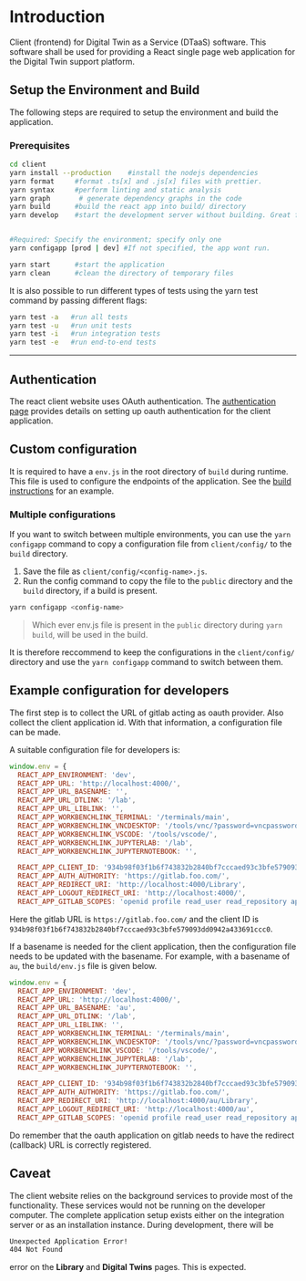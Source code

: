 # Introduction

Client (frontend) for Digital Twin as a Service (DTaaS) software.
This software shall be used for providing a React single page web
application for the Digital Twin support platform.

## Setup the Environment and Build

The following steps are required to setup the environment and build
the application.

### Prerequisites

```bash
cd client
yarn install --production    #install the nodejs dependencies
yarn format     #format .ts[x] and .js[x] files with prettier.
yarn syntax     #perform linting and static analysis
yarn graph       # generate dependency graphs in the code
yarn build      #build the react app into build/ directory
yarn develop    #start the development server without building. Great for live edits.


#Required: Specify the environment; specify only one
yarn configapp [prod | dev] #If not specified, the app wont run.

yarn start      #start the application
yarn clean      #clean the directory of temporary files
```

It is also possible to run different types of tests using the yarn
test command by passing different flags:

```bash
yarn test -a   #run all tests
yarn test -u   #run unit tests
yarn test -i   #run integration tests
yarn test -e   #run end-to-end tests
```

---

## Authentication

The react client website uses OAuth authentication.
The [authentication page](../docs/admin/client/auth.md)
provides details on setting up oauth authentication for
the client application.

## Custom configuration

It is required to have a `env.js` in the root directory of
`build` during runtime. This file is used to configure the
endpoints of the application.
See the [build instructions](../docs/admin/client/CLIENT.md)
for an example.

### Multiple configurations

If you want to switch between multiple environments,
you can use the `yarn configapp` command to copy a configuration
file from `client/config/` to the `build` directory.

1. Save the file as `client/config/<config-name>.js`.
1. Run the config command to copy the file to the `public` directory
   and the `build` directory, if a build is present.

```bash
yarn configapp <config-name>
```

> Which ever env.js file is present in the `public` directory during
`yarn build`, will be used in the build.

It is therefore reccommend to keep the configurations in the
`client/config/` directory and use the `yarn configapp` command to
switch between them.

## Example configuration for developers

The first step is to collect the URL of gitlab acting as oauth provider.
Also collect the client application id. With that information,
a configuration file can be made.

A suitable configuration file for developers is:

```js
window.env = {
  REACT_APP_ENVIRONMENT: 'dev',
  REACT_APP_URL: 'http://localhost:4000/',
  REACT_APP_URL_BASENAME: '',
  REACT_APP_URL_DTLINK: '/lab',
  REACT_APP_URL_LIBLINK: '',
  REACT_APP_WORKBENCHLINK_TERMINAL: '/terminals/main',
  REACT_APP_WORKBENCHLINK_VNCDESKTOP: '/tools/vnc/?password=vncpassword',
  REACT_APP_WORKBENCHLINK_VSCODE: '/tools/vscode/',
  REACT_APP_WORKBENCHLINK_JUPYTERLAB: '/lab',
  REACT_APP_WORKBENCHLINK_JUPYTERNOTEBOOK: '',

  REACT_APP_CLIENT_ID: '934b98f03f1b6f743832b2840bf7cccaed93c3bfe579093dd0942a433691ccc0',
  REACT_APP_AUTH_AUTHORITY: 'https://gitlab.foo.com/',
  REACT_APP_REDIRECT_URI: 'http://localhost:4000/Library',
  REACT_APP_LOGOUT_REDIRECT_URI: 'http://localhost:4000/',
  REACT_APP_GITLAB_SCOPES: 'openid profile read_user read_repository api',
```

Here the gitlab URL is `https://gitlab.foo.com/` and the client ID is `934b98f03f1b6f743832b2840bf7cccaed93c3bfe579093dd0942a433691ccc0`.

If a basename is needed for the client application, then the configuration
file needs to be updated with the basename. For example, with a basename of
`au`, the `build/env.js` file is given below.

```js
window.env = {
  REACT_APP_ENVIRONMENT: 'dev',
  REACT_APP_URL: 'http://localhost:4000/',
  REACT_APP_URL_BASENAME: 'au',
  REACT_APP_URL_DTLINK: '/lab',
  REACT_APP_URL_LIBLINK: '',
  REACT_APP_WORKBENCHLINK_TERMINAL: '/terminals/main',
  REACT_APP_WORKBENCHLINK_VNCDESKTOP: '/tools/vnc/?password=vncpassword',
  REACT_APP_WORKBENCHLINK_VSCODE: '/tools/vscode/',
  REACT_APP_WORKBENCHLINK_JUPYTERLAB: '/lab',
  REACT_APP_WORKBENCHLINK_JUPYTERNOTEBOOK: '',

  REACT_APP_CLIENT_ID: '934b98f03f1b6f743832b2840bf7cccaed93c3bfe579093dd0942a433691ccc0',
  REACT_APP_AUTH_AUTHORITY: 'https://gitlab.foo.com/',
  REACT_APP_REDIRECT_URI: 'http://localhost:4000/au/Library',
  REACT_APP_LOGOUT_REDIRECT_URI: 'http://localhost:4000/au',
  REACT_APP_GITLAB_SCOPES: 'openid profile read_user read_repository api',
```

Do remember that the oauth application on gitlab needs to have the redirect
(callback) URL is correctly registered.

## Caveat

The client website relies on the background services to provide most of the
functionality. These services would not be running on the developer computer.
The complete application setup exists either on the integration server or as an
installation instance. During development, there will be

```txt
Unexpected Application Error!
404 Not Found
```

error on the **Library** and **Digital Twins** pages. This is expected.
